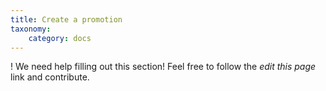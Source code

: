 ```yaml
---
title: Create a promotion
taxonomy:
    category: docs
---
```


! We need help filling out this section! Feel free to follow the *edit this page* link and contribute.
